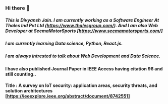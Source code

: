 ### Hi there 👋


##### This is  Divyansh Jain. I am currently working as a Software Engineer At Thales Ind Pvt Ltd (https://www.thalesgroup.com/). And I am also Web Developer at SeemaMotorSports [https://www.seemamotorsports.com/]
##### I am currently learning Data science, Python, React.js.
##### I am always intrested to talk about Web Development and Data Science.

#### I have also published Journal Paper in IEEE Access having citation 96 and still counting..
#### Title : A survey on IoT security: application areas, security threats, and solution architectures [https://ieeexplore.ieee.org/abstract/document/8742551]
<!--
**divyanshja/divyanshja** is a ✨ _special_ ✨ repository because its `README.md` (this file) appears on your GitHub profile.

Here are some ideas to get you started:

- 🔭 I’m currently working on ...
- 🌱 I’m currently learning ...
- 👯 I’m looking to collaborate on ...
- 🤔 I’m looking for help with ...
- 💬 Ask me about ...
- 📫 How to reach me: ...
- 😄 Pronouns: ...
- ⚡ Fun fact: ...
-->
